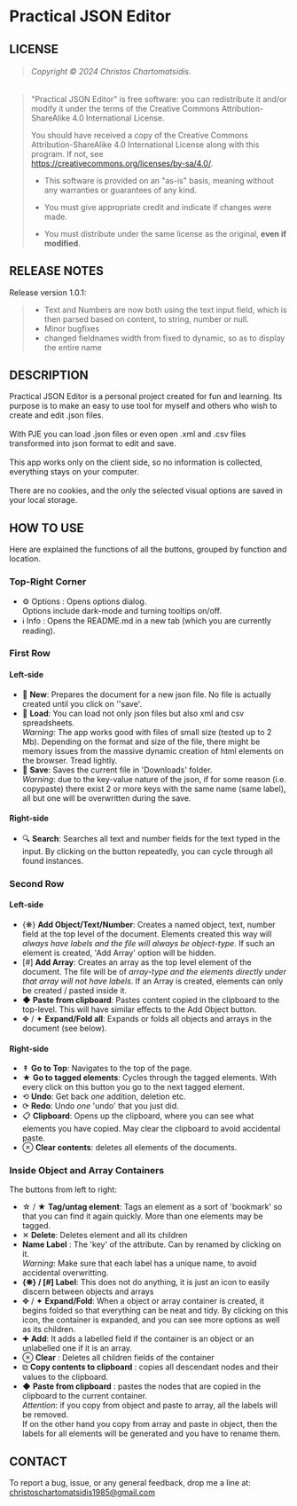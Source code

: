 # Practical JSON Editor

## LICENSE

> ###### Copyright © 2024 Christos Chartomatsidis. 

> "Practical JSON Editor" is free software: you can redistribute it and/or modify it under the terms of the Creative Commons Attribution-ShareAlike 4.0 International License.
>
> You should have received a copy of the Creative Commons Attribution-ShareAlike 4.0 International License
along with this program. If not, see  
<https://creativecommons.org/licenses/by-sa/4.0/>.
>
> - This software is provided on an "as-is" basis, meaning without any warranties or guarantees of any kind. 
>
> - You must give appropriate credit and indicate if changes were made.
>
> - You must distribute under the same license as the original, **even if modified**.

## RELEASE NOTES
Release version 1.0.1:

> - Text and Numbers are now both using the text input field, which is then parsed based on content, to string, number or null.
> - Minor bugfixes
> - changed fieldnames width from fixed to dynamic, so as to display the entire name

## DESCRIPTION
Practical JSON Editor is a personal project created for fun and learning. Its purpose is to make an easy to use tool for myself and others who wish to create and edit .json files.  
<br>
 With PJE you can load .json files or even open .xml and .csv files transformed into json format to edit and save.  
<br>
This app works only on the client side, so no information is collected, everything stays on your computer.   
<br>
There are no cookies, and the only the selected visual options are saved in your local storage.

## HOW TO USE
Here are explained the functions of all the buttons, grouped by function and location.
### Top-Right Corner
- ⚙ Options : Opens options dialog.  
Options include dark-mode and turning tooltips on/off.
- ℹ Info : Opens the README.md in a new tab (which you are currently reading).

### First Row
#### Left-side
- 📄 **New**: Prepares the document for a new json file. No file is actually created until you click on ''save'.
- 📂 **Load**: You can load not only json files but also xml and csv spreadsheets.  
*Warning:* The app works good with files of small size (tested up to 2 Mb). Depending on the format and size of the file, there might be memory issues from the massive dynamic creation of html elements on the browser. Tread lightly.
- 💾 **Save**: Saves the current file in 'Downloads' folder.  
*Warning*: due to the key-value nature of the json, if for some reason (i.e. copypaste) there exist 2 or more keys with the same name (same label), all but one will be overwritten during the save.

#### Right-side
- 🔍 **Search**: Searches all text and number fields for the text typed in the input. By clicking on the button repeatedly, you can cycle through all found instances.

### Second Row
#### Left-side
- {❋} **Add Object/Text/Number**: Creates a named object, text, number field at the top level of the document. Elements created this way will *always have labels and the file will always be object-type*. If such an element is created, 'Add Array' option will be hidden.
- [#] **Add Array**: Creates an array as the top level element of the document. The file will be of *array-type and the elements directly under that array will not have labels*. If an Array is created, elements can only be created / pasted inside it.
- ◆ **Paste from clipboard**: Pastes content copied in the clipboard to the top-level. This will have similar effects to the Add Object button.
- ✥ / ✦ **Expand/Fold all**: Expands or folds all objects and arrays in the document (see below).

#### Right-side
- ↟ **Go to Top**: Navigates to the top of the page.
- ★ **Go to tagged elements**: Cycles through the tagged elements. With every click on this button you go to the next tagged element.
- ⟲ **Undo**: Get back *one* addition, deletion etc.
- ⟳ **Redo**: Undo *one* 'undo' that you just did.
- 📋 **Clipboard**: Opens up the clipboard, where you can see what elements you have copied. May clear the clipboard to avoid accidental paste.
- ⊗ **Clear contents**: deletes all elements of the documents.

### Inside Object and Array Containers
The buttons from left to right:

- ☆ / ★ **Tag/untag element**: Tags an element as a sort of 'bookmark' so that you can find it again quickly. More than one elements may be tagged.
- ✕ **Delete**: Deletes element and all its children
- **Name Label** : The 'key' of the attribute. Can by renamed by clicking on it.  
 *Warning*: Make sure that each label has a unique name, to avoid accidental overwritting.
- **{❋} / [#] Label**: This does not do anything, it is just an icon to easily discern between objects and arrays
- ✥ / ✦ **Expand/Fold**: When a object or array container is created, it begins folded so that everything can be neat and tidy. By clicking on this icon, the container is expanded, and you can see more options as well as its children.
- ✚ **Add**: It adds a labelled field if the container is an object or an unlabelled one if it is an array.
- ⊗ **Clear** : Deletes all children fields of the container
- ⧉ **Copy contents to clipboard** : copies all descendant nodes and their values to the clipboard.
- ◆ **Paste from clipboard** : pastes the nodes that are copied in the clipboard to the current container.  
 *Attention*: if you copy from object and paste to array, all the labels will be removed.  
If on the other hand you copy from array and paste in object, then the labels for all elements will be generated and you have to rename them.



## CONTACT
To report a bug, issue, or any general feedback, drop me a line at:
christoschartomatsidis1985@gmail.com
